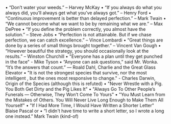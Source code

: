 • “Don’t water your weeds.” – Harvey McKay
• “If you always do what you always did, you’ll always get what you’ve always got.” – Henry Ford
• “Continuous improvement is better than delayed perfection.” – Mark Twain
• “We cannot become what we want to be by remaining what we are.” – Max DePree
• “If you define the problem correctly, you almost have the solution.” – Steve Jobs
• “Perfection is not attainable. But if we chase perfection, we can catch excellence.” – Vince Lombardi
• “Great things are done by a series of small things brought together.” – Vincent Van Gough
• “However beautiful the strategy, you should occasionally look at the results.” – Winston Churchill
• "Everyone has a plan until they get punched in the face" - Mike Tyson
• “Anyone can ask questions,” said Mr. Wonka. “It’s the answers that count.”
― Roald Dahl, Charlie and the Great Glass Elevator
• "It is not the strongest species that survive, nor the most intelligent , but the ones most responsive to change." - Charles Darwin, Origin of the Species (although this is refuted)
• "Never Wrestle with a Pig. You Both Get Dirty and the Pig Likes It"
• "Always Go To Other People’s Funerals — Otherwise, They Won’t Come To Yours"
• "You Must Learn from the Mistakes of Others. You Will Never Live Long Enough to Make Them All Yourself"
• "If I Had More Time, I Would Have Written a Shorter Letter" Blaise Pascal or
• “I didn't have time to write a short letter, so I wrote a long one instead.” Mark Twain (kind-of) 